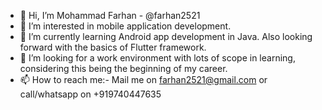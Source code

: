 - 👋 Hi, I’m Mohammad Farhan - @farhan2521
- 👀 I’m interested in mobile application development.
- 🌱 I’m currently learning Android app development in Java. Also looking forward with the basics of Flutter framework.
- 💞️ I’m looking for a work environment with lots of scope in learning, considering this being the beginning of my career.
- 📫 How to reach me:- Mail me on farhan2521@gmail.com or call/whatsapp on +919740447635

<!---
farhan2521/farhan2521 is a ✨ special ✨ repository because its `README.md` (this file) appears on your GitHub profile.
You can click the Preview link to take a look at your changes.
--->
